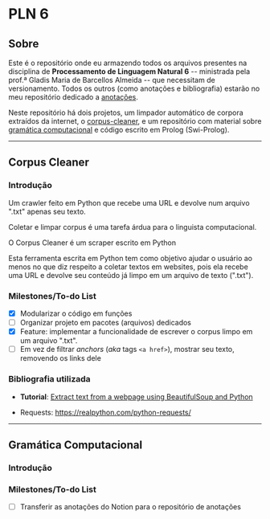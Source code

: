 # PLN 6

## Sobre

Este é o repositório onde eu armazendo todos os arquivos presentes na disciplina de **Processamento de Linguagem Natural 6** -- ministrada pela prof.ª Gladis Maria de Barcellos Almeida -- que necessitam de versionamento. Todos os outros (como anotações e bibliografia) estarão no meu repositório dedicado a [anotações](https://github.com/guiemi-learning-center/anotacoes).

Neste repositório há dois projetos, um limpador automático de corpora extraídos da internet, o [corpus-cleaner](https://github.com/guiemi/PLN_6/tree/master/corpus-cleaner), e um repositório com material sobre [gramática computacional](https://github.com/guiemi/PLN_6/tree/master/gramatica_computacional) e código escrito em Prolog (Swi-Prolog).

***

## Corpus Cleaner

### Introdução

Um crawler feito em Python que recebe uma URL e devolve num arquivo ".txt" apenas seu texto.

Coletar e limpar corpus é uma tarefa árdua para o linguista computacional. 

O Corpus Cleaner é um scraper escrito em Python 

Esta ferramenta escrita em Python tem como objetivo ajudar o usuário ao menos no que diz respeito a coletar textos em websites, pois ela recebe uma URL e devolve seu conteúdo já limpo em um arquivo de texto (".txt").

### Milestones/To-do List

- [x] Modularizar o código em funções
- [ ] Organizar projeto em pacotes (arquivos) dedicados
- [x] Feature: implementar a funcionalidade de escrever o corpus limpo em um arquivo ".txt".
- [ ] Em vez de filtrar *anchors* (*aka* tags `<a href>`), mostrar seu texto, removendo os links dele

### Bibliografia utilizada

* **Tutorial**: [Extract text from a webpage using BeautifulSoup and Python](https://matix.io/extract-text-from-webpage-using-beautifulsoup-and-python/)

* Requests: https://realpython.com/python-requests/

***

## Gramática Computacional

### Introdução

### Milestones/To-do List

- [ ] Transferir as anotações do Notion para o repositório de anotações
